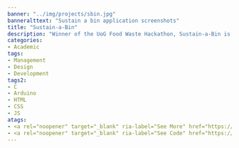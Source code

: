 ```yaml
---
banner: "../img/projects/sbin.jpg"
banneralttext: "Sustain a bin application screenshots"
title: "Sustain-a-Bin"
description: "Winner of the UoG Food Waste Hackathon, Sustain-a-Bin is a smart compost-bin fitted with an Arduino, LCD display and force-sensitve resistor, aimed at providing informative feedback to establishments whilst motivating sustainable behaviour in consumers. It uses regional food prices to display the estimated dollar value of food waste and compiles trends for administrative analysis and waste-management optimization."
categories:
- Academic
tags:
- Management
- Design
- Development
tags2:
- C
- Arduino
- HTML
- CSS
- JS
atags:
- <a rel="noopener" target="_blank" ria-label="See More" href="https://www.dropbox.com/sh/iitjmlcooeao5oe/AAD1QO506_MOGHyjb-U3hLoxa?dl=0">View Docs</a>
- <a rel="noopener" target="_blank" ria-label="See Code" href="https://github.com/Durishn/Sustain-a-Bin">View Code</a>
---
```

